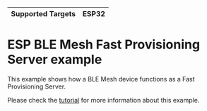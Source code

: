 | Supported Targets | ESP32 |
| ----------------- | ----- |

ESP BLE Mesh Fast Provisioning Server example
========================

This example shows how a BLE Mesh device functions as a Fast Provisioning Server.

Please check the [tutorial](tutorial/ble_mesh_fast_provision_server.md) for more information about this example.